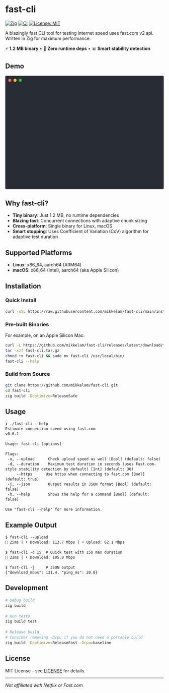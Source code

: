 # fast-cli

[![Zig](https://img.shields.io/badge/Zig-0.14.0+-orange.svg)](https://ziglang.org/)
[![CI](https://github.com/mikkelam/fast-cli/actions/workflows/ci.yml/badge.svg)](https://github.com/mikkelam/fast-cli/actions/workflows/ci.yml)
[![License: MIT](https://img.shields.io/badge/License-MIT-yellow.svg)](https://opensource.org/licenses/MIT)

A blazingly fast CLI tool for testing internet speed uses fast.com v2 api. Written in Zig for maximum performance.

⚡ **1.2 MB binary** • 🚀 **Zero runtime deps** • 📊 **Smart stability detection**

## Demo

![Fast-CLI Demo](demo/fast-cli-demo.svg)

## Why fast-cli?

- **Tiny binary**: Just 1.2 MB, no runtime dependencies
- **Blazing fast**: Concurrent connections with adaptive chunk sizing
- **Cross-platform**: Single binary for Linux, macOS
- **Smart stopping**: Uses Coefficient of Variation (CoV) algorithm for adaptive test duration

## Supported Platforms

- **Linux**: x86_64, aarch64 (ARM64)
- **macOS**: x86_64 (Intel), aarch64 (aka Apple Silicon)

## Installation

### Quick Install

```bash
curl -sSL https://raw.githubusercontent.com/mikkelam/fast-cli/main/install.sh | bash
```

### Pre-built Binaries
For example, on an Apple Silicon Mac:
```bash
curl -L https://github.com/mikkelam/fast-cli/releases/latest/download/fast-cli-aarch64-macos.tar.gz -o fast-cli.tar.gz
tar -xzf fast-cli.tar.gz
chmod +x fast-cli && sudo mv fast-cli /usr/local/bin/
fast-cli --help
```

### Build from Source
```bash
git clone https://github.com/mikkelam/fast-cli.git
cd fast-cli
zig build -Doptimize=ReleaseSafe
```

## Usage
```console
❯ ./fast-cli --help
Estimate connection speed using fast.com
v0.0.1

Usage: fast-cli [options]

Flags:
 -u, --upload      Check upload speed as well [Bool] (default: false)
 -d, --duration    Maximum test duration in seconds (uses Fast.com-style stability detection by default) [Int] (default: 30)
     --https      Use https when connecting to fast.com [Bool] (default: true)
 -j, --json        Output results in JSON format [Bool] (default: false)
 -h, --help        Shows the help for a command [Bool] (default: false)

Use "fast-cli --help" for more information.
```

## Example Output

```console
$ fast-cli --upload
🏓 25ms | ⬇️ Download: 113.7 Mbps | ⬆️ Upload: 62.1 Mbps

$ fast-cli -d 15  # Quick test with 15s max duration
🏓 22ms | ⬇️ Download: 105.0 Mbps

$ fast-cli -j     # JSON output
{"download_mbps": 131.4, "ping_ms": 20.8}
```

## Development

```bash
# Debug build
zig build

# Run tests
zig build test

# Release build
# Consider removing -Dcpu if you do not need a portable build
zig build -Doptimize=ReleaseFast -Dcpu=baseline
```

## License

MIT License - see [LICENSE](LICENSE) for details.

---

*Not affiliated with Netflix or Fast.com*
